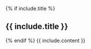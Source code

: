 
<div class="wrapper">
    <div class="uk-container">
        <div class="uk-grid uk-grid-small">
            {% if include.title %}
            <div class="uk-width-1-1 uk-text-center">
                <h2>{{ include.title }}</h2>
            </div>
            {% endif %}
            {{ include.content }}
        </div>
    </div>
</div>